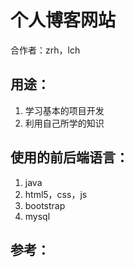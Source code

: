 # 个人博客网站

合作者：zrh，lch

## 用途：
1. 学习基本的项目开发
2. 利用自己所学的知识

## 使用的前后端语言：
1. java
2. html5，css，js
3. bootstrap
4. mysql

## 参考：







